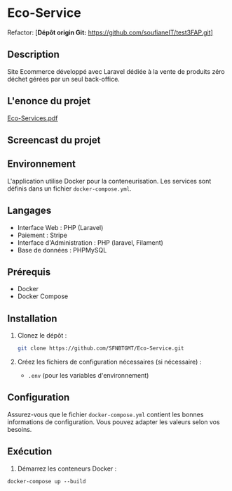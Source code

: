﻿# Eco-Service 
 Refactor: [**Dépôt origin Git:** https://github.com/soufianeIT/test3FAP.git]

## Description
Site Ecommerce développé avec Laravel dédiée à la vente de produits zéro déchet gérées par un seul back-office.

## L'enonce du projet
[Eco-Services.pdf](https://github.com/user-attachments/files/20301656/Eco-Services.pdf)

## Screencast du projet


## Environnement
L'application utilise Docker pour la conteneurisation. Les services sont définis dans un fichier `docker-compose.yml`.

## Langages
- Interface Web : PHP (Laravel)
- Paiement : Stripe
- Interface d'Administration : PHP (laravel, Filament)
- Base de données : PHPMySQL

## Prérequis
- Docker
- Docker Compose

## Installation

1. Clonez le dépôt :
    ```sh
    git clone https://github.com/SFNBTGMT/Eco-Service.git
    ```

2. Créez les fichiers de configuration nécessaires (si nécessaire) :
    - `.env` (pour les variables d'environnement)

## Configuration
Assurez-vous que le fichier `docker-compose.yml` contient les bonnes informations de configuration. Vous pouvez adapter les valeurs selon vos besoins.

## Exécution
1. Démarrez les conteneurs Docker :

```
docker-compose up --build
```
